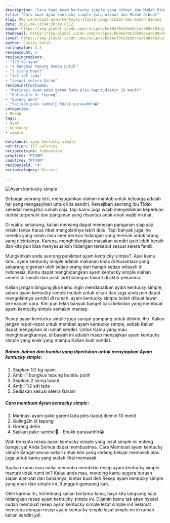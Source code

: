 ```yaml
---
description: "Cara buat Ayam kentucky simple yang nikmat dan Mudah Dibuat"
title: "Cara buat Ayam kentucky simple yang nikmat dan Mudah Dibuat"
slug: 995-cara-buat-ayam-kentucky-simple-yang-nikmat-dan-mudah-dibuat
date: 2021-04-13T04:30:19.851Z
image: https://img-global.cpcdn.com/recipes/bb08e7062dbd9cca/680x482cq70/ayam-kentucky-simple-foto-resep-utama.jpg
thumbnail: https://img-global.cpcdn.com/recipes/bb08e7062dbd9cca/680x482cq70/ayam-kentucky-simple-foto-resep-utama.jpg
cover: https://img-global.cpcdn.com/recipes/bb08e7062dbd9cca/680x482cq70/ayam-kentucky-simple-foto-resep-utama.jpg
author: Justin Smith
ratingvalue: 4.3
reviewcount: 3
recipeingredient:
- "1/2 kg ayam"
- "1 bungkus tepung bumbu putih"
- "2 siung baput"
- "1/2 sdt lada"
- "sesuai selera Garam"
recipeinstructions:
- "Marinasi ayam pake garem lada ples baput,diemin 10 menit"
- "Guling2in di tepung"
- "Goreng dehh"
- "Sajikan pake sambel🤤 Enakk paraaahhh😭"
categories:
- Resep
tags:
- ayam
- kentucky
- simple

katakunci: ayam kentucky simple 
nutrition: 117 calories
recipecuisine: Indonesian
preptime: "PT40M"
cooktime: "PT45M"
recipeyield: "4"
recipecategory: Dessert

---
```



![Ayam kentucky simple](https://img-global.cpcdn.com/recipes/bb08e7062dbd9cca/680x482cq70/ayam-kentucky-simple-foto-resep-utama.jpg)

Sebagai seorang istri, menyuguhkan olahan mantab untuk keluarga adalah hal yang mengasyikan untuk kita sendiri. Kewajiban seorang ibu Tidak sekedar mengatur rumah saja, tapi kamu juga wajib menyediakan keperluan nutrisi terpenuhi dan panganan yang disantap anak-anak wajib nikmat.

Di waktu  sekarang, kalian memang dapat memesan panganan siap saji meski tanpa harus ribet mengolahnya lebih dulu. Tapi banyak juga lho mereka yang selalu mau memberikan hidangan yang terenak untuk orang yang dicintainya. Karena, menghidangkan masakan sendiri jauh lebih bersih dan kita pun bisa menyesuaikan hidangan tersebut sesuai selera famili. 



Mungkinkah anda seorang penikmat ayam kentucky simple?. Asal kamu tahu, ayam kentucky simple adalah makanan khas di Nusantara yang sekarang digemari oleh setiap orang dari hampir setiap wilayah di Indonesia. Kamu dapat menghidangkan ayam kentucky simple olahan sendiri di rumah dan pasti jadi hidangan favorit di akhir pekanmu.

Kalian jangan bingung jika kamu ingin mendapatkan ayam kentucky simple, sebab ayam kentucky simple mudah untuk dicari dan juga anda pun dapat mengolahnya sendiri di rumah. ayam kentucky simple boleh dibuat lewat bermacam cara. Kini pun telah banyak banget cara kekinian yang membuat ayam kentucky simple semakin mantap.

Resep ayam kentucky simple juga sangat gampang untuk dibikin, lho. Kalian jangan repot-repot untuk membeli ayam kentucky simple, sebab Kalian dapat menyajikan di rumah sendiri. Untuk Kamu yang mau menghidangkannya, di bawah ini adalah resep menyajikan ayam kentucky simple yang enak yang mampu Kalian buat sendiri.

<!--inarticleads1-->

##### Bahan-bahan dan bumbu yang diperlukan untuk menyiapkan Ayam kentucky simple:

1. Siapkan 1/2 kg ayam
1. Ambil 1 bungkus tepung bumbu putih
1. Siapkan 2 siung baput
1. Ambil 1/2 sdt lada
1. Sediakan sesuai selera Garam




<!--inarticleads2-->

##### Cara membuat Ayam kentucky simple:

1. Marinasi ayam pake garem lada ples baput,diemin 10 menit
1. Guling2in di tepung
1. Goreng dehh
1. Sajikan pake sambel🤤 - Enakk paraaahhh😭




Wah ternyata resep ayam kentucky simple yang lezat simple ini enteng banget ya! Anda Semua dapat membuatnya. Cara Membuat ayam kentucky simple Sangat sesuai sekali untuk kita yang sedang belajar memasak atau juga untuk kamu yang sudah lihai memasak.

Apakah kamu mau mulai mencoba membikin resep ayam kentucky simple mantab tidak rumit ini? Kalau anda mau, mending kamu segera buruan siapin alat-alat dan bahannya, lantas buat deh Resep ayam kentucky simple yang enak dan simple ini. Sungguh gampang kan. 

Oleh karena itu, ketimbang kalian berlama-lama, hayo kita langsung saja hidangkan resep ayam kentucky simple ini. Dijamin kamu tak akan nyesel sudah membuat resep ayam kentucky simple lezat simple ini! Selamat mencoba dengan resep ayam kentucky simple lezat simple ini di rumah kalian sendiri,ya!.

